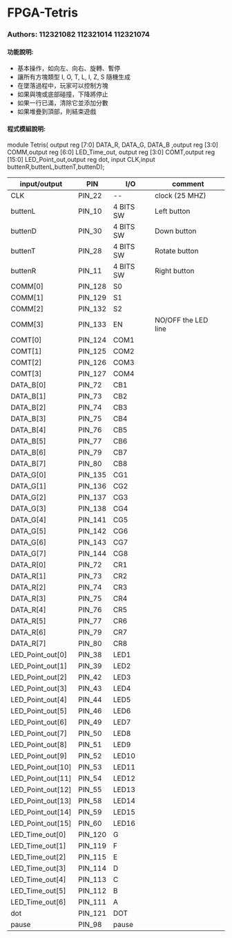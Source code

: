 # FPGA-Tetris

### Authors: 112321082 112321014 112321074

#### 功能說明:<br>
- 基本操作，如向左、向右、旋轉、暫停
- 讓所有方塊類型 I, O, T, L, I, Z, S 隨機生成
- 在墜落過程中，玩家可以控制方塊
- 如果與塊或底部碰撞，下降將停止
- 如果一行已滿，清除它並添加分數
- 如果堆疊到頂部，則結束遊戲

#### 程式模組說明:<br>
module Tetris(
    output reg [7:0] DATA_R, DATA_G, DATA_B ,output reg [3:0] COMM,output reg [6:0] LED_Time_out, output reg [3:0] COMT,output reg [15:0] LED_Point_out,output reg dot,
    input CLK,input buttenR,buttenL,buttenT,buttenD);
    
| input/output  | PIN | I/O | comment |
| --------------|-----|-----|---------|
CLK | PIN_22 | -- | clock (25 MHZ)
buttenL | PIN_10 | 4 BITS SW | Left button
buttenD | PIN_30 | 4 BITS SW | Down button
buttenT | PIN_28 | 4 BITS SW | Rotate button
buttenR | PIN_11 | 4 BITS SW | Right button
COMM[0] | PIN_128 | S0
COMM[1] | PIN_129 | S1
COMM[2] | PIN_132 | S2
COMM[3] | PIN_133 | EN | NO/OFF the LED line
COMT[0] | PIN_124 | COM1
COMT[1] | PIN_125 | COM2
COMT[2] | PIN_126 | COM3
COMT[3] | PIN_127 | COM4
DATA_B[0] | PIN_72 | CB1 |
DATA_B[1] | PIN_73 | CB2 |
DATA_B[2] | PIN_74 | CB3 |
DATA_B[3] | PIN_75 | CB4 |
DATA_B[4] | PIN_76 | CB5 |
DATA_B[5] | PIN_77 | CB6 |
DATA_B[6] | PIN_79 | CB7 |
DATA_B[7] | PIN_80 | CB8 |
DATA_G[0] | PIN_135 | CG1 |
DATA_G[1] | PIN_136 | CG2 |
DATA_G[2] | PIN_137 | CG3 |
DATA_G[3] | PIN_138 | CG4 |
DATA_G[4] | PIN_141 | CG5 |
DATA_G[5] | PIN_142 | CG6 |
DATA_G[6] | PIN_143 | CG7 |
DATA_G[7] | PIN_144 | CG8 |
DATA_R[0] | PIN_72 | CR1 |
DATA_R[1] | PIN_73 | CR2 |
DATA_R[2] | PIN_74 | CR3 |
DATA_R[3] | PIN_75 | CR4 |
DATA_R[4] | PIN_76 | CR5 |
DATA_R[5] | PIN_77 | CR6 |
DATA_R[6] | PIN_79 | CR7 |
DATA_R[7] | PIN_80 | CR8 |
LED_Point_out[0] | PIN_38 | LED1
LED_Point_out[1] | PIN_39 | LED2
LED_Point_out[2] | PIN_42 | LED3
LED_Point_out[3] | PIN_43 | LED4
LED_Point_out[4] | PIN_44 | LED5
LED_Point_out[5] | PIN_46 | LED6
LED_Point_out[6] | PIN_49 | LED7
LED_Point_out[7] | PIN_50 | LED8
LED_Point_out[8] | PIN_51 | LED9
LED_Point_out[9] | PIN_52 | LED10
LED_Point_out[10] | PIN_53 | LED11
LED_Point_out[11] | PIN_54 | LED12
LED_Point_out[12] | PIN_55 | LED13
LED_Point_out[13] | PIN_58 | LED14
LED_Point_out[14] | PIN_59 | LED15
LED_Point_out[15] | PIN_60 | LED16
LED_Time_out[0] | PIN_120 | G
LED_Time_out[1] | PIN_119 | F
LED_Time_out[2] | PIN_115 | E
LED_Time_out[3] | PIN_114 | D
LED_Time_out[4] | PIN_113 | C
LED_Time_out[5] | PIN_112 | B
LED_Time_out[6] | PIN_111 | A
dot | PIN_121 | DOT
pause |PIN_98 | pause
